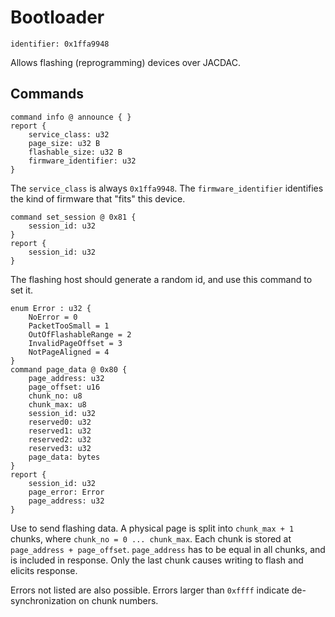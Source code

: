# Bootloader

    identifier: 0x1ffa9948

Allows flashing (reprogramming) devices over JACDAC.

## Commands

    command info @ announce { }
    report {
        service_class: u32
        page_size: u32 B
        flashable_size: u32 B
        firmware_identifier: u32
    }

The `service_class` is always `0x1ffa9948`. The `firmware_identifier` identifies the kind of firmware
that "fits" this device.

    command set_session @ 0x81 {
        session_id: u32
    }
    report {
        session_id: u32
    }

The flashing host should generate a random id, and use this command to set it.

    enum Error : u32 {
        NoError = 0
        PacketTooSmall = 1
        OutOfFlashableRange = 2
        InvalidPageOffset = 3
        NotPageAligned = 4
    }
    command page_data @ 0x80 {
        page_address: u32
        page_offset: u16
        chunk_no: u8
        chunk_max: u8
        session_id: u32
        reserved0: u32
        reserved1: u32
        reserved2: u32
        reserved3: u32
        page_data: bytes
    }
    report {
        session_id: u32
        page_error: Error
        page_address: u32
    }

Use to send flashing data. A physical page is split into `chunk_max + 1` chunks, where `chunk_no = 0 ... chunk_max`.
Each chunk is stored at `page_address + page_offset`. `page_address` has to be equal in all chunks,
and is included in response.
Only the last chunk causes writing to flash and elicits response.

Errors not listed are also possible. Errors larger than `0xffff` indicate de-synchronization on chunk numbers.
